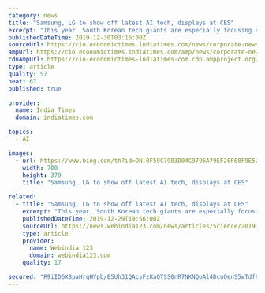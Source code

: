```yaml
---
category: news
title: "Samsung, LG to show off latest AI tech, displays at CES"
excerpt: "This year, South Korean tech giants are especially focusing efforts on promoting their AI solutions, with Samsung set to provide more details about its on-going project named NEON. \"NEON is not about Bixby, or anything you have seen before,\" Samsung Electronics earlier said through its NEON Twitter account. Bixby is an AI-based digital ..."
publishedDateTime: 2019-12-30T03:16:00Z
sourceUrl: https://cio.economictimes.indiatimes.com/news/corporate-news/samsung-lg-to-show-off-latest-ai-tech-displays-at-ces/73024167
ampUrl: https://cio.economictimes.indiatimes.com/amp/news/corporate-news/samsung-lg-to-show-off-latest-ai-tech-displays-at-ces/73024167
cdnAmpUrl: https://cio-economictimes-indiatimes-com.cdn.ampproject.org/c/s/cio.economictimes.indiatimes.com/amp/news/corporate-news/samsung-lg-to-show-off-latest-ai-tech-displays-at-ces/73024167
type: article
quality: 57
heat: 67
published: true

provider:
  name: India Times
  domain: indiatimes.com

topics:
  - AI

images:
  - url: https://www.bing.com/th?id=ON.0F59C7903D04C9796A79EF20F08F9E52
    width: 700
    height: 379
    title: "Samsung, LG to show off latest AI tech, displays at CES"

related:
  - title: "Samsung, LG to show off latest AI tech, displays at CES"
    excerpt: "This year, South Korean tech giants are especially focusing efforts on promoting their AI solutions, with Samsung set to provide more details about its on-going project named NEON. \"NEON is not about Bixby, or anything you have seen before,\" Samsung Electronics earlier said through its NEON Twitter account. Bixby is an AI-based digital ..."
    publishedDateTime: 2019-12-29T19:56:00Z
    sourceUrl: https://news.webindia123.com/news/articles/Science/20191230/3481466.html
    type: article
    provider:
      name: Webindia 123
      domain: webindia123.com
    quality: 17

secured: "R9iID6X8paHrqHYpb/E5Uh31QAcsFzKaQTSS0nR7NKNQoAl4DcuOenS5wTdf601dtQgv6tFgjh89TNoCZYfz4FznXEsgC70WYlCu2VLU6a/StjstIqGg05y4WJzcHvLOHx1x4e87VZJnc84Q3VErudvF3SIFh1qvP2BUnhWsl7TgbbWc3oblFdBIsh3hUfUOS1LdpiESQJ20hg75TWIzR2Tkya8vi1D/BGYuecxF5ZQ9vsboe4yByQXaRw5ZOGNn4Uda8RhFdJQE+Qd1QRYxRw==;92wJbbUgNgSF3ydq7mTGjw=="
---
```


